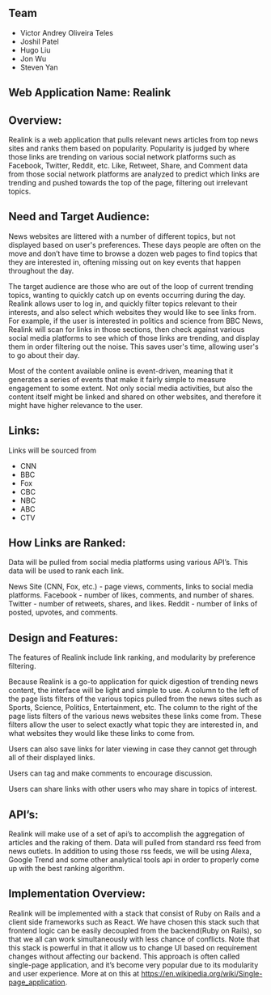 ## Team
* Victor Andrey Oliveira Teles
* Joshil Patel
* Hugo Liu
* Jon Wu
* Steven Yan


## Web Application Name: Realink

## Overview:

Realink is a web application that pulls relevant news articles from top news sites and ranks them based on popularity. Popularity is judged by where those links are trending on various social network platforms such as Facebook, Twitter, Reddit, etc. Like, Retweet, Share, and Comment data from those social network platforms are analyzed to predict which links are trending and pushed towards the top of the page, filtering out irrelevant topics.

## Need and Target Audience:

News websites are littered with a number of different topics, but not displayed based on user's preferences. These days people are often on the move and don’t have time to browse a dozen web pages to find topics that they are interested in, oftening missing out on key events that happen throughout the day.

The target audience are those who are out of the loop of current trending topics, wanting to quickly catch up on events occurring during the day. Realink allows user to log in, and quickly filter topics relevant to their interests, and also select which websites they would like to see links from. For example, if the user is interested in politics and science from BBC News, Realink will scan for links in those sections, then check against various social media platforms to see which of those links are trending, and display them in order filtering out the noise. This saves user's time, allowing user's to go about their day.

Most of the content available online is event-driven, meaning that it generates a series of events that make it fairly simple to measure engagement to some extent. Not only social media activities, but also the content itself might be linked and shared on other websites, and therefore it might have higher relevance to the user.

## Links:

Links will be sourced from
* CNN
* BBC
* Fox
* CBC
* NBC
* ABC
* CTV

## How Links are Ranked:

Data will be pulled from social media platforms using various API’s. This data will be used to rank each link.

News Site (CNN, Fox, etc.) - page views, comments, links to social media platforms.
Facebook - number of likes, comments, and number of shares.
Twitter - number of retweets, shares, and likes.
Reddit - number of links of posted, upvotes, and comments.


## Design and Features:

The features of Realink include link ranking, and modularity by preference filtering.

Because Realink is a go-to application for quick digestion of trending news content, the interface will be light and simple to use. A column to the left of the page lists filters of the various topics pulled from the news sites such as Sports, Science, Politics, Entertainment, etc. The column to the right of the page lists filters of the various news websites these links come from. These filters allow the user to select exactly what topic they are interested in, and what websites they would like these links to come from.

Users can also save links for later viewing in case they cannot get through all of their displayed links.

Users can tag and make comments to encourage discussion.

Users can share links with other users who may share in topics of interest.

## API’s:

Realink will make use of a set of api’s to accomplish the aggregation of articles and the raking of them. Data will pulled from standard rss feed from news outlets. In addition to using those rss feeds, we will be using Alexa, Google Trend and some other analytical tools api in order to properly come up with the best ranking algorithm.

## Implementation Overview:

Realink will be implemented with a stack that consist of Ruby on Rails and a client side frameworks such as React. We have chosen this stack such that frontend logic can be easily decoupled from the backend(Ruby on Rails), so that we all can work simultaneously with less chance of conflicts. Note that this stack is powerful in that it allow us to change UI based on requirement changes without affecting our backend. This approach is often called single-page application, and it’s become very popular due to its modularity and user experience.
More at on this at https://en.wikipedia.org/wiki/Single-page_application.
